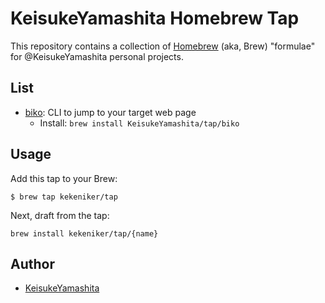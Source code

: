 # KeisukeYamashita Homebrew Tap

This repository contains a collection of [Homebrew](http://mxcl.github.com/homebrew/) (aka, Brew) "formulae" for @KeisukeYamashita personal projects.

## List

* [biko](https://github.com/KeisukeYamashita/biko): CLI to jump to your target web page
    * Install: `brew install KeisukeYamashita/tap/biko`

## Usage

Add this tap to your Brew:

```console
$ brew tap kekeniker/tap
```

Next, draft from the tap:

```
brew install kekeniker/tap/{name}
```

## Author

* [KeisukeYamashita](https://github.com/KeisukeYamashita)
